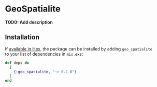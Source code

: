 # GeoSpatialite

**TODO: Add description**

## Installation

If [available in Hex](https://hex.pm/docs/publish), the package can be installed
by adding `geo_spatialite` to your list of dependencies in `mix.exs`:

```elixir
def deps do
  [
    {:geo_spatialite, "~> 0.1.0"}
  ]
end
```
